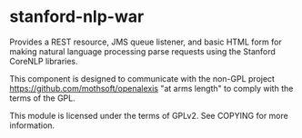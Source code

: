 stanford-nlp-war
================

Provides a REST resource, JMS queue listener, and basic HTML form for making natural language processing parse requests using the Stanford CoreNLP libraries.

This component is designed to communicate with the non-GPL project https://github.com/mothsoft/openalexis "at arms length" to comply with the terms of the GPL.

This module is licensed under the terms of GPLv2. See COPYING for more information.
